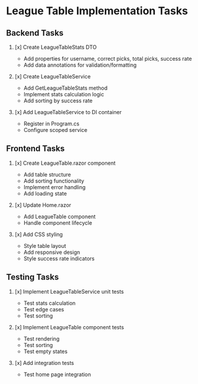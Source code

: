 # League Table Implementation Tasks

## Backend Tasks
1. [x] Create LeagueTableStats DTO
   - Add properties for username, correct picks, total picks, success rate
   - Add data annotations for validation/formatting

2. [x] Create LeagueTableService
   - Add GetLeagueTableStats method
   - Implement stats calculation logic
   - Add sorting by success rate

3. [x] Add LeagueTableService to DI container
   - Register in Program.cs
   - Configure scoped service

## Frontend Tasks
1. [x] Create LeagueTable.razor component
   - Add table structure
   - Add sorting functionality
   - Implement error handling
   - Add loading state

2. [x] Update Home.razor
   - Add LeagueTable component
   - Handle component lifecycle

3. [x] Add CSS styling
   - Style table layout
   - Add responsive design
   - Style success rate indicators

## Testing Tasks
1. [x] Implement LeagueTableService unit tests
   - Test stats calculation
   - Test edge cases
   - Test sorting

2. [x] Implement LeagueTable component tests
   - Test rendering
   - Test sorting
   - Test empty states

3. [x] Add integration tests
   - Test home page integration

